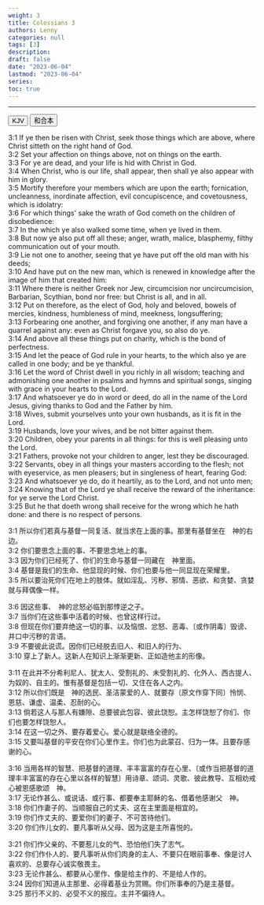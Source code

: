 ```yaml
---
weight: 3
title: Colossians 3
authors: Lenny
categories: null
tags: [3]
description: 
draft: false
date: "2023-06-04"
lastmod: "2023-06-04"
series:
toc: true
---
```



<!--more-->
---

<!-- Tab links -->
<div class="tab">
  <button class="tablinks active" onclick="tablabel(event, 'english')">KJV</button>
  <button class="tablinks" onclick="tablabel(event, 'chinese')">和合本</button>
  
</div>

<!-- Tab content -->
<div id="english" class="tabcontent" style="display:block">

3:1 If ye then be risen with Christ, seek those things which are above, where Christ sitteth on the right hand of God.  
3:2 Set your affection on things above, not on things on the earth.  
3:3 For ye are dead, and your life is hid with Christ in God.  
3:4 When Christ, who is our life, shall appear, then shall ye also appear with him in glory.  
3:5 Mortify therefore your members which are upon the earth; fornication, uncleanness, inordinate affection, evil concupiscence, and covetousness, which is idolatry:  
3:6 For which things' sake the wrath of God cometh on the children of disobedience:  
3:7 In the which ye also walked some time, when ye lived in them.  
3:8 But now ye also put off all these; anger, wrath, malice, blasphemy, filthy communication out of your mouth.  
3:9 Lie not one to another, seeing that ye have put off the old man with his deeds;  
3:10 And have put on the new man, which is renewed in knowledge after the image of him that created him:  
3:11 Where there is neither Greek nor Jew, circumcision nor uncircumcision, Barbarian, Scythian, bond nor free: but Christ is all, and in all.  
3:12 Put on therefore, as the elect of God, holy and beloved, bowels of mercies, kindness, humbleness of mind, meekness, longsuffering;  
3:13 Forbearing one another, and forgiving one another, if any man have a quarrel against any: even as Christ forgave you, so also do ye.  
3:14 And above all these things put on charity, which is the bond of perfectness.  
3:15 And let the peace of God rule in your hearts, to the which also ye are called in one body; and be ye thankful.  
3:16 Let the word of Christ dwell in you richly in all wisdom; teaching and admonishing one another in psalms and hymns and spiritual songs, singing with grace in your hearts to the Lord.  
3:17 And whatsoever ye do in word or deed, do all in the name of the Lord Jesus, giving thanks to God and the Father by him.  
3:18 Wives, submit yourselves unto your own husbands, as it is fit in the Lord.  
3:19 Husbands, love your wives, and be not bitter against them.  
3:20 Children, obey your parents in all things: for this is well pleasing unto the Lord.  
3:21 Fathers, provoke not your children to anger, lest they be discouraged.  
3:22 Servants, obey in all things your masters according to the flesh; not with eyeservice, as men pleasers; but in singleness of heart, fearing God:  
3:23 And whatsoever ye do, do it heartily, as to the Lord, and not unto men;  
3:24 Knowing that of the Lord ye shall receive the reward of the inheritance: for ye serve the Lord Christ.  
3:25 But he that doeth wrong shall receive for the wrong which he hath done: and there is no respect of persons.  

</div>

<div id="chinese" class="tabcontent">

3:1 所以你们若真与基督一同复活、就当求在上面的事。那里有基督坐在　神的右边。  
3:2 你们要思念上面的事、不要思念地上的事。  
3:3 因为你们已经死了、你们的生命与基督一同藏在　神里面。  
3:4 基督是我们的生命、他显现的时候、你们也要与他一同显现在荣耀里。  
3:5 所以要治死你们在地上的肢体。就如淫乱、污秽、邪情、恶欲、和贪婪、贪婪就与拜偶像一样。  

3:6 因这些事、　神的忿怒必临到那悖逆之子。  
3:7 当你们在这些事中活着的时候、也曾这样行过。  
3:8 但现在你们要弃绝这一切的事、以及恼恨、忿怒、恶毒、〔或作阴毒〕毁谤、并口中污秽的言语。  
3:9 不要彼此说谎。因你们已经脱去旧人、和旧人的行为、  
3:10 穿上了新人。这新人在知识上渐渐更新、正如造他主的形像。  

3:11 在此并不分希利尼人、犹太人、受割礼的、未受割礼的、化外人、西古提人、为奴的、自主的。惟有基督是包括一切、又住在各人之内。  
3:12 所以你们既是　神的选民、圣洁蒙爱的人、就要存〔原文作穿下同〕怜悯、恩慈、谦虚、温柔、忍耐的心。  
3:13 倘若这人与那人有嫌隙、总要彼此包容、彼此饶恕。主怎样饶恕了你们、你们也要怎样饶恕人。  
3:14 在这一切之外、要存着爱心。爱心就是联络全德的。  
3:15 又要叫基督的平安在你们心里作主。你们也为此蒙召、归为一体。且要存感谢的心。  

3:16 当用各样的智慧、把基督的道理、丰丰富富的存在心里、〔或作当把基督的道理丰丰富富的存在心里以各样的智慧〕用诗章、颂词、灵歌、彼此教导、互相劝戒心被恩感歌颂　神。  
3:17 无论作甚么、或说话、或行事、都要奉主耶稣的名、借着他感谢父　神。  
3:18 你们作妻子的、当顺服自己的丈夫、这在主里面是相宜的。  
3:19 你们作丈夫的、要爱你们的妻子、不可苦待他们。  
3:20 你们作儿女的、要凡事听从父母、因为这是主所喜悦的。  

3:21 你们作父亲的、不要惹儿女的气、恐怕他们失了志气。  
3:22 你们作仆人的、要凡事听从你们肉身的主人、不要只在眼前事奉、像是讨人喜欢的、总要存心诚实敬畏主。  
3:23 无论作甚么、都要从心里作、像是给主作的、不是给人作的。  
3:24 因你们知道从主那里、必得着基业为赏赐。你们所事奉的乃是主基督。  
3:25 那行不义的、必受不义的报应。主并不偏待人。  

</div>